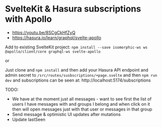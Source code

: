 # SvelteKit & Hasura subscriptions with Apollo

* https://youtu.be/8SCgCkHfZyQ
* https://hasura.io/learn/graphql/svelte-apollo

Add to existing SvelteKit project: `npm install --save isomorphic-ws ws @apollo/client/core graphql-ws svelte-apollo`

or 

Just clone and `npm install` and then add your Hasura API endpoint and admin secret to `/src/routes/susbscriptions/+page.svelte` and then `npm run dev` and subscriptions can be seen at: http://localhost:5174/subscriptions

TODO:
* We have at the moment just all messages - want to see first the list of users I have messages with and groups I belong and when click on it then will open messages just with that user or messages in that group
* Send message & optimistic UI updates after mutations
* Update lastSeen